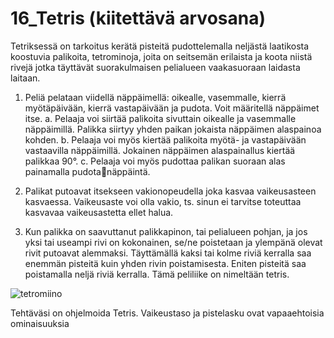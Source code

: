 # 16_Tetris (kiitettävä arvosana)

Tetriksessä on tarkoitus kerätä pisteitä pudottelemalla neljästä laatikosta koostuvia 
palikoita, tetrominoja, joita on seitsemän erilaista ja koota niistä rivejä jotka täyttävät 
suorakulmaisen pelialueen vaakasuoraan laidasta laitaan.

1. Peliä pelataan viidellä näppäimellä: oikealle, vasemmalle, kierrä myötäpäivään, 
kierrä vastapäivään ja pudota. Voit määritellä näppäimet itse.
a. Pelaaja voi siirtää palikoita sivuttain oikealle ja vasemmalle näppäimillä. 
Palikka siirtyy yhden paikan jokaista näppäimen alaspainoa kohden.
b. Pelaaja voi myös kiertää palikoita myötä- ja vastapäivään vastaavilla 
näppäimillä. Jokainen näppäimen alaspainallus kiertää palikkaa 90°.
c. Pelaaja voi myös pudottaa palikan suoraan alas painamalla pudotanäppäintä.

2. Palikat putoavat itsekseen vakionopeudella joka kasvaa vaikeusasteen 
kasvaessa. Vaikeusaste voi olla vakio, ts. sinun ei tarvitse toteuttaa kasvavaa 
vaikeusastetta ellet halua.

3. Kun palikka on saavuttanut palikkapinon, tai pelialueen pohjan, ja jos yksi tai 
useampi rivi on kokonainen, se/ne poistetaan ja ylempänä olevat rivit putoavat 
alemmaksi. Täyttämällä kaksi tai kolme riviä kerralla saa enemmän pisteitä kuin 
yhden rivin poistamisesta. Eniten pisteitä saa poistamalla neljä riviä kerralla. 
Tämä peliliike on nimeltään tetris.

![tetromiino](https://github.com/Gradia-Ohjelmistokehitys-k2022/graafiset-kayttoliittymat-pohja/blob/main/Lopputyo/16e_KIITETTAVA_Tetris/kuvat/tetris01.png)

Tehtäväsi on ohjelmoida Tetris. Vaikeustaso ja pistelasku ovat vapaaehtoisia 
ominaisuuksia
